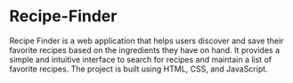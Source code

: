# Recipe-Finder
Recipe Finder is a web application that helps users discover and save their favorite recipes based on the ingredients they have on hand. It provides a simple and intuitive interface to search for recipes and maintain a list of favorite recipes. The project is built using HTML, CSS, and JavaScript.
